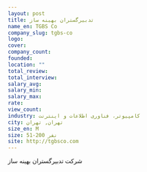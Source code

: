 ```yaml
---
layout: post
title: تدبیرگستران بهینه ساز
name_en: TGBS Co
company_slug: tgbs-co
logo: 
cover: 
company_count:
founded:
location: ""
total_review: 
total_interview: 
salary_avg: 
salary_min: 
salary_max: 
rate: 
view_count: 
industry: کامپیوتر، فناوری اطلاعات و اینترنت
city: تهران, تهران
size_en: M
size: 51-200 نفر
site: http://tgbsco.com
---
```


شرکت تدبیرگستران بهینه ساز 

